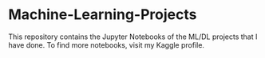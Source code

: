 # Machine-Learning-Projects

This repository contains the Jupyter Notebooks of the ML/DL projects that I have done. To find more notebooks, visit my Kaggle profile.
